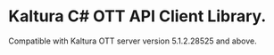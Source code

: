 # Kaltura C# OTT API Client Library.
Compatible with Kaltura OTT server version 5.1.2.28525 and above.
